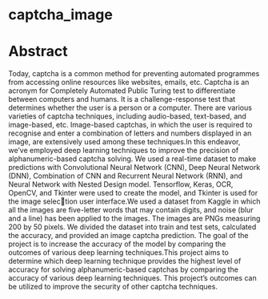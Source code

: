 # captcha_image

 # Abstract

Today, captcha is a common method for preventing automated programmes from accessing
online resources like websites, emails, etc. Captcha is an acronym for Completely Automated
Public Turing test to differentiate between computers and humans. It is a challenge-response
test that determines whether the user is a person or a computer. There are various varieties
of captcha techniques, including audio-based, text-based, and image-based, etc. Image-based
captchas, in which the user is required to recognise and enter a combination of letters and
numbers displayed in an image, are extensively used among these techniques.In this endeavor,
we’ve employed deep learning techniques to improve the precision of alphanumeric-based
captcha solving. We used a real-time dataset to make predictions with Convolutional Neural
Network (CNN), Deep Neural Network (DNN), Combination of CNN and Recurrent Neural
Network (RNN), and Neural Network with Nested Design model. Tensorflow, Keras, OCR,
OpenCV, and Tkinter were used to create the model, and Tkinter is used for the image selection user interface.We used a dataset from Kaggle in which all the images are five-letter words
that may contain digits, and noise (blur and a line) has been applied to the images. The images
are PNGs measuring 200 by 50 pixels. We divided the dataset into train and test sets, calculated
the accuracy, and provided an image captcha prediction. The goal of the project is to increase
the accuracy of the model by comparing the outcomes of various deep learning techniques.This
project aims to determine which deep learning technique provides the highest level of accuracy
for solving alphanumeric-based captchas by comparing the accuracy of various deep learning
techniques. This project’s outcomes can be utilized to improve the security of other captcha
techniques.
